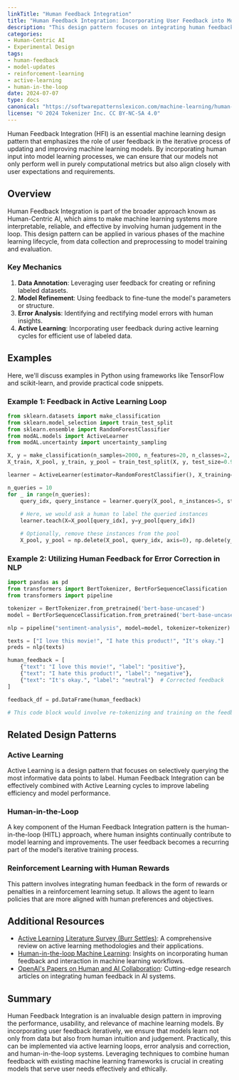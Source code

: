 ```yaml
---
linkTitle: "Human Feedback Integration"
title: "Human Feedback Integration: Incorporating User Feedback into Model Updates"
description: "This design pattern focuses on integrating human feedback into the continuous improvement and update process of machine learning models to ensure better performance and increased relevance."
categories:
- Human-Centric AI
- Experimental Design
tags:
- human-feedback
- model-updates
- reinforcement-learning
- active-learning
- human-in-the-loop
date: 2024-07-07
type: docs
canonical: "https://softwarepatternslexicon.com/machine-learning/human-centric-ai/experimental-design/human-feedback-integration"
license: "© 2024 Tokenizer Inc. CC BY-NC-SA 4.0"
---
```



Human Feedback Integration (HFI) is an essential machine learning design pattern that emphasizes the role of user feedback in the iterative process of updating and improving machine learning models. By incorporating human input into model learning processes, we can ensure that our models not only perform well in purely computational metrics but also align closely with user expectations and requirements.

## Overview

Human Feedback Integration is part of the broader approach known as Human-Centric AI, which aims to make machine learning systems more interpretable, reliable, and effective by involving human judgement in the loop. This design pattern can be applied in various phases of the machine learning lifecycle, from data collection and preprocessing to model training and evaluation.

### Key Mechanics

1. **Data Annotation**: Leveraging user feedback for creating or refining labeled datasets.
2. **Model Refinement**: Using feedback to fine-tune the model's parameters or structure.
3. **Error Analysis**: Identifying and rectifying model errors with human insights.
4. **Active Learning**: Incorporating user feedback during active learning cycles for efficient use of labeled data.

## Examples

Here, we'll discuss examples in Python using frameworks like TensorFlow and scikit-learn, and provide practical code snippets.

### Example 1: Feedback in Active Learning Loop

```python
from sklearn.datasets import make_classification
from sklearn.model_selection import train_test_split
from sklearn.ensemble import RandomForestClassifier
from modAL.models import ActiveLearner
from modAL.uncertainty import uncertainty_sampling

X, y = make_classification(n_samples=2000, n_features=20, n_classes=2, random_state=42)
X_train, X_pool, y_train, y_pool = train_test_split(X, y, test_size=0.95, random_state=42)

learner = ActiveLearner(estimator=RandomForestClassifier(), X_training=X_train, y_training=y_train)

n_queries = 10
for _ in range(n_queries):
    query_idx, query_instance = learner.query(X_pool, n_instances=5, strategy=uncertainty_sampling)
    
    # Here, we would ask a human to label the queried instances
    learner.teach(X=X_pool[query_idx], y=y_pool[query_idx])

    # Optionally, remove these instances from the pool
    X_pool, y_pool = np.delete(X_pool, query_idx, axis=0), np.delete(y_pool, query_idx)
```

### Example 2: Utilizing Human Feedback for Error Correction in NLP

```python
import pandas as pd
from transformers import BertTokenizer, BertForSequenceClassification
from transformers import pipeline

tokenizer = BertTokenizer.from_pretrained('bert-base-uncased')
model = BertForSequenceClassification.from_pretrained('bert-base-uncased')

nlp = pipeline("sentiment-analysis", model=model, tokenizer=tokenizer)

texts = ["I love this movie!", "I hate this product!", "It's okay."]
preds = nlp(texts)

human_feedback = [
    {"text": "I love this movie!", "label": "positive"},
    {"text": "I hate this product!", "label": "negative"},
    {"text": "It's okay.", "label": "neutral"}  # Corrected feedback
]

feedback_df = pd.DataFrame(human_feedback)

# This code block would involve re-tokenizing and training on the feedback data.
```

## Related Design Patterns

### Active Learning
Active Learning is a design pattern that focuses on selectively querying the most informative data points to label. Human Feedback Integration can be effectively combined with Active Learning cycles to improve labeling efficiency and model performance.

### Human-in-the-Loop
A key component of the Human Feedback Integration pattern is the human-in-the-loop (HITL) approach, where human insights continually contribute to model learning and improvements. The user feedback becomes a recurring part of the model’s iterative training process.

### Reinforcement Learning with Human Rewards
This pattern involves integrating human feedback in the form of rewards or penalties in a reinforcement learning setup. It allows the agent to learn policies that are more aligned with human preferences and objectives.

## Additional Resources

- [Active Learning Literature Survey (Burr Settles)](http://burrsettles.com/pub/settles.activelearning.pdf): A comprehensive review on active learning methodologies and their applications.
- [Human-in-the-loop Machine Learning](https://julius.ai/files/human-in-the-loop-ml-book.pdf): Insights on incorporating human feedback and interaction in machine learning workflows.
- [OpenAI's Papers on Human and AI Collaboration](https://openai.com/research): Cutting-edge research articles on integrating human feedback in AI systems.

## Summary

Human Feedback Integration is an invaluable design pattern in improving the performance, usability, and relevance of machine learning models. By incorporating user feedback iteratively, we ensure that models learn not only from data but also from human intuition and judgement. Practically, this can be implemented via active learning loops, error analysis and correction, and human-in-the-loop systems. Leveraging techniques to combine human feedback with existing machine learning frameworks is crucial in creating models that serve user needs effectively and ethically.
